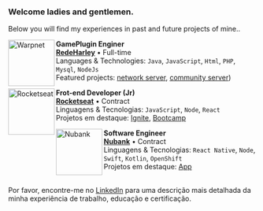 ### Welcome ladies and gentlemen.
Below you will find my experiences in past and future projects of mine..

[<img align="left" height="94px" width="94px" alt="Warpnet" src="https://www.meme-arsenal.com/memes/661181117ea3772dc3ecf942242d39cf.jpg"/>](https://github.com/AmericanGSoap/)

**GamePlugin Enginer** \
[**RedeHarley**](https://github.com/AmericanGSoap/) • Full-time \
Languages & Technologies: `Java`, `JavaScript`, `Html`, `PHP`, `Mysql`, `NodeJs`\
Featured projects: [network server](https://github.com/AmericanGSoap/), [community server](https://github.com/AmericanGSoap/))
<br/>

[<img align="left" height="94px" width="94px" alt="Rocketseat" src="https://yt3.ggpht.com/ytc/AKedOLQkXnYChXAHOeBQLzwhk1_BHYgUXs6ITQOakoeNoQ=s900-c-k-c0x00ffffff-no-rj"/>](https://rocketseat.com.br/)

**Frot-end Developer (Jr)** \
[**Rocketseat**](https://rocketseat.com.br/) • Contract \
Linguagens & Tecnologias: `JavaScript`, `Node`, `React`\
Projetos em destaque: [Ignite](), [Bootcamp]()
<br/>

[<img align="left" height="94px" width="94px" alt="Nubank" src="https://nubank.com.br/images/nu-icon.png?v=2"/>](https://nubank.com.br/)

**Software Engineer** \
[**Nubank**](https://nubank.com.br/) • Contract \
Linguagens & Tecnologias: `React Native`, `Node`, `Swift`, `Kotlin`, `OpenShift` \
Projetos em destaque: [App](https://nubank.com.br/)
<br/>
<br/>

Por favor, encontre-me no [LinkedIn](https://www.linkedin.com/in/put-here-your-username/) para uma descrição mais detalhada da minha experiência de trabalho, educação e certificação.
